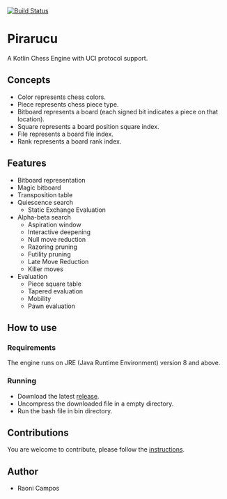 [![Build Status](https://travis-ci.org/ratosh/pirarucu.svg?branch=master)](https://travis-ci.org/ratosh/pirarucu)

# Pirarucu

A Kotlin Chess Engine with UCI protocol support.

## Concepts

- Color represents chess colors.
- Piece represents chess piece type.
- Bitboard represents a board (each signed bit indicates a piece on that location).
- Square represents a board position square index.
- File represents a board file index.
- Rank represents a board rank index.

## Features

- Bitboard representation
- Magic bitboard
- Transposition table
- Quiescence search
    - Static Exchange Evaluation
- Alpha-beta search
    - Aspiration window
    - Interactive deepening
    - Null move reduction
    - Razoring pruning
    - Futility pruning
    - Late Move Reduction
    - Killer moves
- Evaluation
    - Piece square table
    - Tapered evaluation
    - Mobility
    - Pawn evaluation
    
## How to use

### Requirements

The engine runs on JRE (Java Runtime Environment) version 8 and above.

###  Running

- Download the latest [release](https://github.com/ratosh/pirarucu/releases/latest).
- Uncompress the downloaded file in a empty directory.
- Run the bash file in bin directory. 

## Contributions

You are welcome to contribute, please follow the [instructions](CONTRIBUTING.md).

## Author

- Raoni Campos
